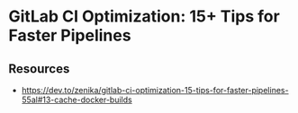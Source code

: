# GitLab CI Optimization: 15+ Tips for Faster Pipelines

## Resources

- https://dev.to/zenika/gitlab-ci-optimization-15-tips-for-faster-pipelines-55al#13-cache-docker-builds
